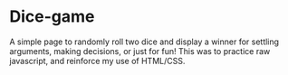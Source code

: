 # Dice-game

A simple page to randomly roll two dice and display a winner for settling arguments, making decisions, or just for fun! This was to practice raw javascript, and reinforce my use of HTML/CSS.
